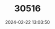 ---
title: "30516"
category: "Drypetes riseleyi"
draft: false
date: 2024-02-22 13:03:50
languages:
  Creoles and pidgins, French-based (Other): ["Bwa Mare Pti Fey"]
---